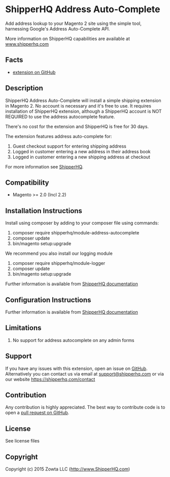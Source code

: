 # ShipperHQ Address Auto-Complete
Add address lookup to your Magento 2 site using the simple tool, harnessing Google's Address Auto-Complete API.

More information on ShipperHQ capabilities are available at www.shipperhq.com

Facts
-----
- [extension on GitHub](https://github.com/shipperhq/module-address-autocomplete)

Description
-----------
ShipperHQ Address Auto-Complete will install a simple shipping extension in Magento 2. No account is necessary and it's free to use.
It requires installation of ShipperHQ extension, although a ShipperHQ account is NOT REQUIRED to use the address autocomplete feature.

There's no cost for the extension and ShipperHQ is free for 30 days.

The extension features address auto-complete for:

1. Guest checkout support for entering shipping address
2. Logged in customer entering a new address in their address book
3. Logged in customer entering a new shipping address at checkout

For more information see [ShipperHQ](https://shipperhq.com/magento2).

Compatibility
-------------
- Magento >= 2.0 (Incl 2.2)

Installation Instructions
-------------------------
Install using composer by adding to your composer file using commands:

1. composer require shipperhq/module-address-autocomplete
2. composer update
3. bin/magento setup:upgrade

We recommend you also install our logging module

1. composer require shipperhq/module-logger
2. composer update
3. bin/magento setup:upgrade

Further information is available from [ShipperHQ documentation](http://docs.shipperhq.com/installing-the-shipperhq-address-autocomplete-extension/)

Configuration Instructions
-------------------------

Further information is available from [ShipperHQ documentation](http://docs.shipperhq.com/configure-shipperhq-address-autocomplete/)

Limitations
-------

1. No support for address autocomplete on any admin forms

Support
-------
If you have any issues with this extension, open an issue on [GitHub](https://github.com/shipperhq/module-address-autocomplete/issues).
Alternatively you can contact us via email at support@shipperhq.com or via our website https://shipperhq.com/contact

Contribution
------------
Any contribution is highly appreciated. The best way to contribute code is to open a [pull request on GitHub](https://help.github.com/articles/using-pull-requests).

License
-------
See license files

Copyright
---------
Copyright (c) 2015 Zowta LLC (http://www.ShipperHQ.com)